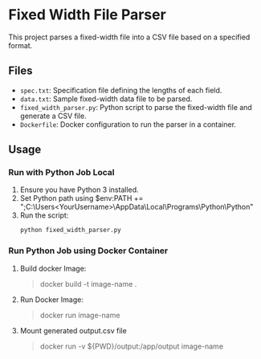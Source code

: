 # Fixed Width File Parser

This project parses a fixed-width file into a CSV file based on a specified format.

## Files

- `spec.txt`: Specification file defining the lengths of each field.
- `data.txt`: Sample fixed-width data file to be parsed.
- `fixed_width_parser.py`: Python script to parse the fixed-width file and generate a CSV file.
- `Dockerfile`: Docker configuration to run the parser in a container.

## Usage

### Run with Python Job Local

1. Ensure you have Python 3 installed.
2. Set Python path using 
  $env:PATH += ";C:\Users\<YourUsername>\AppData\Local\Programs\Python\Python<version>\"
2. Run the script:
   ```sh
   python fixed_width_parser.py


### Run Python Job using Docker Container

1. Build docker Image:
   > docker build -t image-name .
2. Run Docker Image:
   > docker run image-name
3. Mount generated output.csv file
   > docker run -v ${PWD}/output:/app/output image-name

